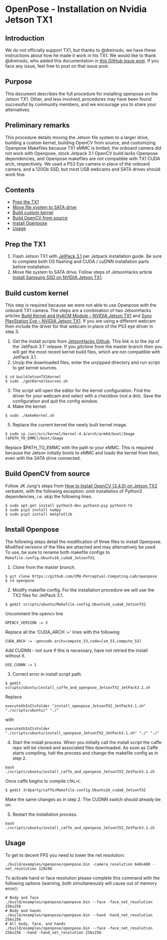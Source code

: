 OpenPose - Installation on Nvidia Jetson TX1
====================================
## Introduction
We do not officially support TX1, but thanks to @dreinsdo, we have these instructions about how he made it work in his TX1. We would like to thank @dreinsdo, who added this documentation in [this GitHub issue post](https://github.com/CMU-Perceptual-Computing-Lab/openpose/issues/1124#issuecomment-474090671). If you face any issue, feel free to post on that issue post.

## Purpose
This document describes the full procedure for installing openpose on the Jetson TX1. Other, and less involved, procedures may have been found successful by community members, and we encourage you to share your alternatives.


## Preliminary remarks
This procedure details moving the Jetson file system to a larger drive, building a custom kernel, building OpenCV from source, and customizing Openpose Makefiles because TX1 eMMC is limited, the onboard camera did not work with Openpose, stock Jetpack 3.1 OpenCV build lacks Openpose dependencies, and Openpose makefiles are not compatible with TX1 CUDA arch, respectively. We used a PS3 Eye camera in place of the onboard camera, and a 120Gb SSD, but most USB webcams and SATA drives should work fine.


## Contents
- [Prep the TX1](#prep-the-tx1)
- [Move file system to SATA drive](#move-file-system-to-sata-drive)
- [Build custom kernel](#build-custom-kernel)
- [Build OpenCV from source](#build-opencv-from-source)
- [Install Openpose](#install-openpose)
- [Usage](#usage)


## Prep the TX1
1. Flash Jetson TX1 with [JetPack 3.1](https://developer.nvidia.com/embedded/jetpack) per Jetpack installation guide. Be sure to complete both OS flashing and CUDA / cuDNN installation parts before installation.
2. Move file system to SATA drive. Follow steps of JetsonHacks article [Install Samsung SSD on NVIDIA Jetson TX1](https://www.jetsonhacks.com/2017/01/28/install-samsung-ssd-on-nvidia-jetson-tx1/).


## Build custom kernel
This step is required because we were not able to use Openpose with the onboard TX1 camera. The steps are a combination of two JetsonHacks articles [Build Kernel and ttyACM Module – NVIDIA Jetson TX1](https://www.jetsonhacks.com/2017/08/07/build-kernel-ttyacm-module-nvidia-jetson-tx1/) and [Sony PlayStation Eye – NVIDIA Jetson TX1](https://www.jetsonhacks.com/2016/09/29/sony-playstation-eye-nvidia-jetson-tx1/). If you are using a different webcam then include the driver for that webcam in place of the PS3 eye driver in step 3.
1. Get the install scripts from [JetsonHacks Github](https://github.com/jetsonhacks/buildJetsonTX1Kernel/archive/v1.0-L4T28.1.zip). This link is to the zip of the 'JetPack 3.1' release. If you $git clone$ from the master branch then you will get the most recent kernel build files, which are not compatible with JetPack 3.1.
2. Unzip the downloaded files, enter the unzipped directory and run script to get kernel sources.
```
$ cd buildJetsonTX1Kernel
$ sudo ./getKernelSources.sh
```
3. The script will open the editor for the kernel configuration. Find the driver for your webcam and select with a checkbox (not a dot). Save the configuration and quit the config window.
4. Make the kernel.
```
$ sudo ./makeKernel.sh
```
5. Replace the current kernel the newly built kernel image.
```
$ sudo cp /usr/src/kernel/kernel-4.4/arch/arm64/boot/Image ($PATH_TO_EMMC)/boot/Image
```
Replace $PATH_TO_EMMC with the path to your eMMC. This is required because the Jetson initially boots to eMMC and loads the kernel from their, even with the SATA drive connected.


## Build OpenCV from source
Follow JK Jung's steps from [How to Install OpenCV (3.4.0) on Jetson TX2](https://jkjung-avt.github.io/opencv3-on-tx2/) verbatim, with the following exception: omit installation of Python3 dependencies, i.e. skip the following lines.
```
$ sudo apt-get install python3-dev python3-pip python3-tk
$ sudo pip3 install numpy
$ sudo pip3 install matplotlib
```


## Install Openpose
The following steps detail the modification of three files to install Openpose. Modified versions of the files are attached and may alternatively be used. To use, be sure to rename both makefile configs to `Makefile.config.Ubuntu16_cuda8_JetsonTX2`. 
1. Clone from the master branch.
```
$ git clone https://github.com/CMU-Perceptual-Computing-Lab/openpose
$ cd openpose
```
2. Modify makefile config. For the installation procedure we will use the TX2 files for JetPack 3.1. 
```
$ gedit scripts/ubuntu/Makefile.config.Ubuntu16_cuda8_JetsonTX2
```
Uncomment the opencv line
```
OPENCV_VERSION := 3
```
Replace all the 'CUDA_ARCH :=' lines with the following
```
CUDA_ARCH := -gencode arch=compute_53,code=[sm_53,compute_53]
```
Add CUDNN - not sure if this is necessary, have not retried the install without it.
```
USE_CUDNN := 1
```
3. Correct error in install script path.
```
$ gedit scripts/ubuntu/install_caffe_and_openpose_JetsonTX2_JetPack3.1.sh
```
Replace 
```
executeShInItsFolder "install_openpose_JetsonTX2_JetPack3.1.sh" "./scripts/ubuntu/" "./"
```
with
```
executeShInItsFolder "./scripts/ubuntu/install_openpose_JetsonTX2_JetPack3.1.sh" "./" "./"
```
4. Start the install process. When you initially call the install script the caffe repo will be cloned and associated files downloaded. As soon as Caffe starts compiling, halt the process and change the makefile config as in step 2.
```
bash ./scripts/ubuntu/install_caffe_and_openpose_JetsonTX2_JetPack3.1.sh
```
Once caffe begins to compile `CTRL+C`.
```
$ gedit 3rdparty/caffe/Makefile.config.Ubuntu16_cuda8_JetsonTX2
```
Make the same changes as in step 2. The CUDNN switch should already be on.

5. Restart the installation process.
```
bash ./scripts/ubuntu/install_caffe_and_openpose_JetsonTX2_JetPack3.1.sh
```

## Usage
To get to decent FPS you need to lower the net resolution:
```
./build/examples/openpose/openpose.bin -camera_resolution 640x480 -net_resolution 128x96
```

To activate hand or face resolution please complete this command with the following options (warning, both simultaneously will cause out of memory error):
```
# Body and face
./build/examples/openpose/openpose.bin --face -face_net_resolution 256x256
# Body and hands
./build/examples/openpose/openpose.bin --hand -hand_net_resolution 256x256
# All body, face, and hands
./build/examples/openpose/openpose.bin --face -face_net_resolution 256x256 --hand -hand_net_resolution 256x256
```
